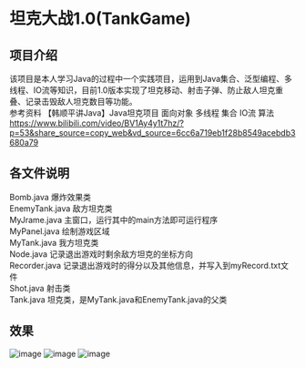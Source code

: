 # 坦克大战1.0(TankGame)

## 项目介绍
该项目是本人学习Java的过程中一个实践项目，运用到Java集合、泛型编程、多线程、IO流等知识，目前1.0版本实现了坦克移动、射击子弹、防止敌人坦克重叠、记录击毁敌人坦克数目等功能。
<br />
参考资料 【韩顺平讲Java】Java坦克项目 面向对象 多线程 集合 IO流 算法 https://www.bilibili.com/video/BV1Ay4y1t7hz/?p=53&share_source=copy_web&vd_source=6cc6a719eb1f28b8549acebdb3680a79
## 各文件说明
Bomb.java   爆炸效果类<br />
EnemyTank.java   敌方坦克类<br />
MyJrame.java   主窗口，运行其中的main方法即可运行程序<br />
MyPanel.java   绘制游戏区域<br />
MyTank.java   我方坦克类<br />
Node.java   记录退出游戏时剩余敌方坦克的坐标方向<br />
Recorder.java   记录退出游戏时的得分以及其他信息，并写入到myRecord.txt文件<br />
Shot.java   射击类<br />
Tank.java   坦克类，是MyTank.java和EnemyTank.java的父类<br />

## 效果
![image](https://github.com/wangchen0925/TankGame/assets/124268522/35d36e81-ae2c-4148-bf90-dfed8869a7a8)
![image](https://github.com/wangchen0925/TankGame/assets/124268522/bb7ef26e-67d5-42cd-aec8-c31b7cacb113)
![image](https://github.com/wangchen0925/TankGame/assets/124268522/b1e693d3-d13c-4674-b591-3f8d9c9c8bdc)
